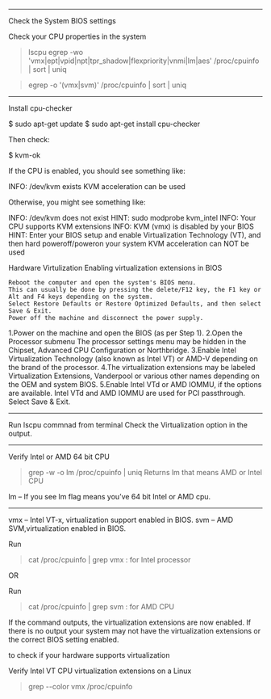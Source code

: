     
***********************


  Check the System BIOS settings


  Check your CPU properties in the system

  >lscpu
 >egrep -wo 'vmx|ept|vpid|npt|tpr_shadow|flexpriority|vnmi|lm|aes' /proc/cpuinfo | sort | uniq

  >egrep -o '(vmx|svm)' /proc/cpuinfo | sort | uniq

---------------------------
 
Install cpu-checker

$ sudo apt-get update
$ sudo apt-get install cpu-checker

Then check:

$ kvm-ok

If the CPU is enabled, you should see something like:

INFO: /dev/kvm exists
KVM acceleration can be used

Otherwise, you might see something like:

INFO: /dev/kvm does not exist
HINT:   sudo modprobe kvm_intel
INFO: Your CPU supports KVM extensions
INFO: KVM (vmx) is disabled by your BIOS
HINT: Enter your BIOS setup and enable Virtualization Technology (VT),
      and then hard poweroff/poweron your system
KVM acceleration can NOT be used

Hardware Virtulization
Enabling virtualization extensions in BIOS

    Reboot the computer and open the system's BIOS menu. 
    This can usually be done by pressing the delete/F12 key, the F1 key or Alt and F4 keys depending on the system.
    Select Restore Defaults or Restore Optimized Defaults, and then select Save & Exit.
    Power off the machine and disconnect the power supply.

1.Power on the machine and open the BIOS (as per Step 1).
2.Open the Processor submenu The processor settings menu may be hidden in the Chipset, Advanced CPU Configuration or Northbridge.
3.Enable Intel Virtualization Technology (also known as Intel VT) or AMD-V depending on the brand of the processor. 
4.The virtualization extensions may be labeled Virtualization Extensions, Vanderpool or various other names depending on the OEM and system BIOS.
5.Enable Intel VTd or AMD IOMMU, if the options are available. Intel VTd and AMD IOMMU are used for PCI passthrough.
Select Save & Exit. 

*******************************

  Run lscpu commnad from terminal
  Check the Virtualization option in the output.
******************************************

Verify Intel or AMD 64 bit CPU
 >grep -w -o lm /proc/cpuinfo | uniq
 Returns lm that means  AMD or Intel CPU


 lm – If you see lm flag means you’ve 64 bit Intel  or AMD cpu.
**************************************

   vmx – Intel VT-x, virtualization support enabled in BIOS.
   svm – AMD SVM,virtualization enabled in BIOS.
  
 Run 
>cat /proc/cpuinfo | grep vmx  : for Intel processor

  OR
 
   Run 
>cat /proc/cpuinfo | grep svm : for AMD CPU

  If the command outputs, the virtualization extensions are now enabled. 
  If there is no output your system may not have the virtualization extensions or the correct BIOS setting enabled. 

to check if your hardware supports virtualization

Verify Intel VT CPU virtualization extensions on a Linux
 >grep --color vmx /proc/cpuinfo
  
   
